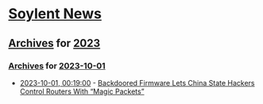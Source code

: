 # [Soylent News](../../../README.md)

## [Archives](../../index.md) for [2023](../index.md)

### [Archives](../../index.md) for [2023-10-01](index.md)

* [2023-10-01, 00:19:00](https://soylentnews.org/article.pl?sid=23/09/30/1541245&from=rss) - [Backdoored Firmware Lets China State Hackers Control Routers With “Magic Packets”](https://soylentnews.org/article.pl?sid=23/09/30/1541245&from=rss)
